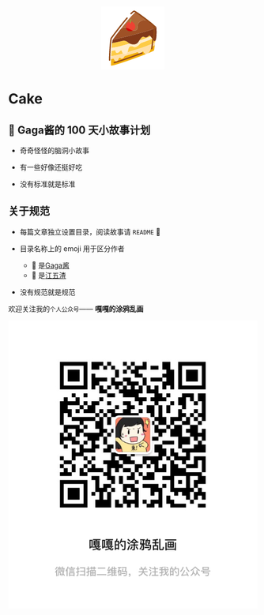 <div align=center><img src='./_Pic/蛋糕.png' /></div>

# Cake

## 🍰 Gaga酱的 100 天小故事计划

- 奇奇怪怪的脑洞小故事

- 有一些好像还挺好吃

- 没有标准就是标准

## 关于规范

- 每篇文章独立设置目录，阅读故事请 `README` 👻

- 目录名称上的 emoji 用于区分作者

    - 🌸 是[Gaga酱](https://github.com/mymmon)
    - 🍟 是[江五渣](https://github.com/JalanJiang)

- 没有规范就是规范

欢迎关注我的`个人公众号`—— **嘎嘎的涂鸦乱画**

<div align=center><img src='./_Pic/wechat.png' /></div>
